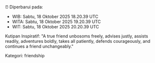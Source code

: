 ⏰ Diperbarui pada:
- WIB: Sabtu, 18 Oktober 2025 18.20.39 UTC
- WITA: Sabtu, 18 Oktober 2025 19.20.39 UTC
- WIT: Sabtu, 18 Oktober 2025 20.20.39 UTC

Kutipan Inspiratif:
"A true friend unbosoms freely, advises justly, assists readily, adventures boldly, takes all patiently, defends courageously, and continues a friend unchangeably."


Kategori: friendship

